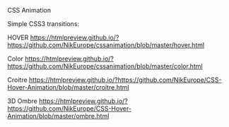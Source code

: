 

CSS Animation


Simple CSS3 transitions:

HOVER https://htmlpreview.github.io/?https://github.com/NikEurope/cssanimation/blob/master/hover.html

Color https://htmlpreview.github.io/?https://github.com/NikEurope/cssanimation/blob/master/color.html


Croitre https://htmlpreview.github.io/?https://github.com/NikEurope/CSS-Hover-Animation/blob/master/croitre.html

3D Ombre https://htmlpreview.github.io/?https://github.com/NikEurope/CSS-Hover-Animation/blob/master/ombre.html






